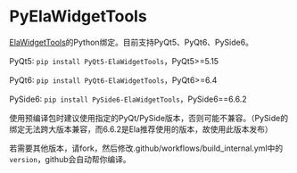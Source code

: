 # PyElaWidgetTools

[ElaWidgetTools](https://github.com/Liniyous/ElaWidgetTools)的Python绑定。目前支持PyQt5、PyQt6、PySide6。

PyQt5: `pip install PyQt5-ElaWidgetTools`，PyQt5>=5.15

PyQt6: `pip install PyQt6-ElaWidgetTools`，PyQt6>=6.4

PySide6: `pip install PySide6-ElaWidgetTools`，PySide6==6.6.2

使用预编译包时建议使用指定的PyQt/PySide版本，否则可能不兼容。（PySide的绑定无法跨大版本兼容，而6.6.2是Ela推荐使用的版本，故使用此版本发布）

若需要其他版本，请fork，然后修改.github/workflows/build_internal.yml中的`version`，github会自动帮你编译。

